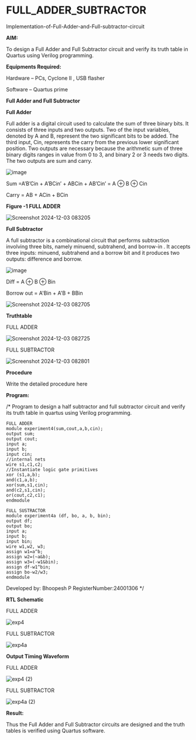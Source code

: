 # FULL_ADDER_SUBTRACTOR

Implementation-of-Full-Adder-and-Full-subtractor-circuit

**AIM:**

To design a Full Adder and Full Subtractor circuit and verify its truth table in Quartus using Verilog programming.

**Equipments Required:**

Hardware – PCs, Cyclone II , USB flasher

Software – Quartus prime

**Full Adder and Full Subtractor**

**Full Adder**

Full adder is a digital circuit used to calculate the sum of three binary bits. It consists of three inputs and two outputs. Two of the input variables, denoted by A and B, represent the two significant bits to be added. The third input, Cin, represents the carry from the previous lower significant position. Two outputs are necessary because the arithmetic sum of three binary digits ranges in value from 0 to 3, and binary 2 or 3 needs two digits. The two outputs are sum and carry.

![image](https://github.com/naavaneetha/FULL_ADDER_SUBTRACTOR/assets/154305477/0f30ba51-5ffb-4198-845f-18e054f675e7)

Sum =A’B’Cin + A’BCin’ + ABCin + AB’Cin’ = A ⊕ B ⊕ Cin 

Carry = AB + ACin + BCin

**Figure -1 FULL ADDER**

![Screenshot 2024-12-03 083205](https://github.com/user-attachments/assets/ba43b734-160b-4a0c-9fac-3d1c8a65d0f2)



**Full Subtractor**

A full subtractor is a combinational circuit that performs subtraction involving three bits, namely minuend, subtrahend, and borrow-in . It accepts three inputs: minuend, subtrahend and a borrow bit and it produces two outputs: difference and borrow.

![image](https://github.com/naavaneetha/FULL_ADDER_SUBTRACTOR/assets/154305477/02b24f51-ab51-4304-9ad6-7b81ffc1ead5)

Diff = A ⊕ B ⊕ Bin 

Borrow out = A'Bin + A'B + BBin

![Screenshot 2024-12-03 082705](https://github.com/user-attachments/assets/18a64320-b383-45bf-b3ce-c76187c8d27c)


**Truthtable**

FULL ADDER

![Screenshot 2024-12-03 082725](https://github.com/user-attachments/assets/2e1c0097-4033-419b-b4b8-c6e592c201c4)

FULL SUBTRACTOR

![Screenshot 2024-12-03 082801](https://github.com/user-attachments/assets/31f7d926-59ff-4f88-b0f0-18346278d037)


**Procedure**

Write the detailed procedure here

**Program:**

/* Program to design a half subtractor and full subtractor circuit and verify its truth table in quartus using Verilog programming.
```
FULL ADDER
module experiment4(sum,cout,a,b,cin);
output sum;
output cout;
input a;
input b;
input cin;
//internal nets
wire s1,c1,c2;
//Instantiate logic gate primitives
xor (s1,a,b);
and(c1,a,b);
xor(sum,s1,cin);
and(c2,s1,cin);
or(cout,c2,c1);
endmodule
```
```
FULL SUSTRACTOR
module experiment4a (df, bo, a, b, bin);
output df;
output bo;
input a;
input b;
input bin;
wire w1,w2, w3;
assign w1=a^b;
assign w2=(~a&b);
assign w3=(-w1&bin);
assign df-w1^bin;
assign bo-w2/w3;
endmodule
```


Developed by: Bhoopesh P 
RegisterNumber:24001306
*/

**RTL Schematic**

FULL ADDER

![exp4](https://github.com/user-attachments/assets/9b078ba0-cc8a-4f2a-bdc4-0d5386b321c7)

FULL SUBTRACTOR

![exp4a](https://github.com/user-attachments/assets/15a7a8bb-1b71-4f1b-9ab5-29671739dc8b)


**Output Timing Waveform**

FULL ADDER

![exp4 (2)](https://github.com/user-attachments/assets/aac7da72-5d65-481d-9060-4120efd4dd72)

FULL SUBTRACTOR

![exp4a (2)](https://github.com/user-attachments/assets/69ed8424-495f-4f8d-9b7b-769e630221f1)


**Result:**

Thus the Full Adder and Full Subtractor circuits are designed and the truth tables is verified using Quartus software.



